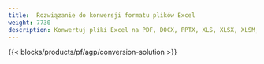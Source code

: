 ```yaml
---
title:  Rozwiązanie do konwersji formatu plików Excel
weight: 7730
description: Konwertuj pliki Excel na PDF, DOCX, PPTX, XLS, XLSX, XLSM, XLSB, ODS, CSV, TSV, 0761103 481, JPG, BMP, PNG, SVG, TIFF, XPS, MHTML i Markdown.
---
```

{{< blocks/products/pf/agp/conversion-solution >}} 
